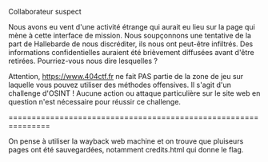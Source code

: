 Collaborateur suspect

Nous avons eu vent d'une activité étrange qui aurait eu lieu sur la page qui mène à cette interface de mission. Nous soupçonnons une tentative de la part de Hallebarde de nous discréditer, ils nous ont peut-être infiltrés. Des informations confidentielles auraient été brièvement diffusées avant d'être retirées. Pourriez-vous nous dire lesquelles ?

Attention, https://www.404ctf.fr ne fait PAS partie de la zone de jeu sur laquelle vous pouvez utiliser des méthodes offensives. Il s'agit d'un challenge d'OSINT ! Aucune action ou attaque particulière sur le site web en question n'est nécessaire pour réussir ce challenge.

===============================================================

On pense à utiliser la wayback web machine et on trouve que pluiseurs pages ont été sauvegardées, notamment credits.html qui donne le flag.

